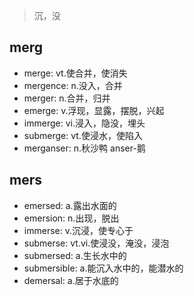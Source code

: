 > 沉，没

## merg

- merge: vt.使合并，使消失
- mergence: n.没入，合并
- merger: n.合并，归并
- emerge: v.浮现，显露，摆脱，兴起
- immerge: vi.浸入，隐没，埋头
- submerge: vt.使浸水，使陷入
- merganser: n.秋沙鸭 anser-鹅

## mers

- emersed: a.露出水面的
- emersion: n.出现，脱出
- immerse: v.沉浸，使专心于
- submerse: vt.vi.使浸没，淹没，浸泡
- submersed: a.生长水中的
- submersible: a.能沉入水中的，能潜水的
- demersal: a.居于水底的
